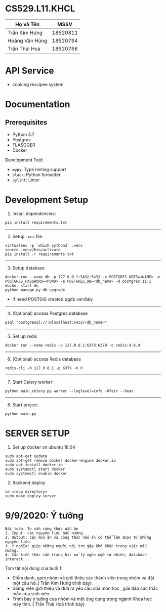# CS529.L11.KHCL
| Họ và Tên           | MSSV     |
| ------------------- | -------- | 
| Trần Kim Hưng       | 18520811 |
| Hoàng Văn Hùng      | 18520794 |
| Trần Thái Hoà       | 18520766 |
# API Service
* cooking rescipee system
# Documentation
## Prerequisites

* Python 3.7
* Postgres
* FLASGGER
* Docker

Development Tool:

* `mypy`: Type hinting support
* `black`: Python formatter
* `pylint`: Linter

# Development Setup
1. Install dependencies:
```
pip install requirements.txt
```
---------------------------------------------------------------
2. Setup `.env` file
```
virtualenv -p `which python3` .venv
source .venv/bin/activate
pip install -r requirements.txt
```
---------------------------------------------------------------
3. Setup database
```
docker run --name db -p 127.0.0.1:5432:5432 -e POSTGRES_USER=<NAME> -e POSTGRES_PASSWORD=<PSWD> -e POSTGRES_DB=<db_name> -d postgres:11.1
docker start db
python manage.py db upgrade
```
* If need POSTGIS created pgdb vanillaly
---------------------------------------------------------------
4. (Optional) access Postgres database
```
psql "postgresql://:@localhost:5432/<db_name>"
```
---------------------------------------------------------------
5. Set up redis
```
docker run --name redis -p 127.0.0.1:6379:6379 -d redis:4.0.9
```
---------------------------------------------------------------
6. (Optional) access Redis database
```
redis-cli -h 127.0.0.1 -p 6379 -n 0
```
---------------------------------------------------------------
7. Start Celery worker:
```
python main_celery.py worker --loglevel=info -Ofair --beat
```
---------------------------------------------------------------
8. Start project
```
python main.py
```
# SERVER SETUP
1. Set up docker on ubuntu 18.04
```
sudo apt-get update
sudo apt-get remove docker docker-engine docker.io
sudo apt install docker.io
sudo systemctl start docker
sudo systemctl enable docker
```
2. Backend deploy
```
cd <repo directory>
sudo make deploy-server
```
# 9/9/2020: Ý tưởng
```
Bài toán: Tư vấn công thức nấu ăn
1. Input: các nguyên liệu nấu nướng.
2. Output: các món ăn và công thức nấu ăn có thể làm được từ những nguyên liệu.
3. Ý nghĩa: giúp những người nội trợ gặp khó khăn trong việc nấu nướng.
4. Các kiến thức cần trang bị: xử lý ngôn ngữ tự nhiên, database interact.
```
Tóm tắt nội dung của buổi 1:

* Điểm danh, gom nhóm và giới thiệu các thành viên trong nhóm và đặt một câu hỏi.( Trần Kim Hưng trình bày)
* Giảng viên giới thiệu và đưa ra yêu cầu của môn học , giải đáp các thắc mắc của sinh viên.
* Trình bày ý tưởng của nhóm và một ứng dụng trong ngành Khoa học máy tính. ( Trần Thái Hoà trình bày).